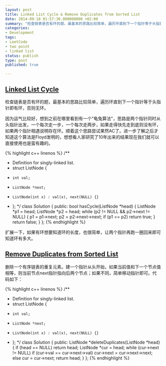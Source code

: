 ```yaml
---
layout: post
title: Linked List Cycle & Remove Duplicates from Sorted List
date: 2014-09-18 01:57:30.000000000 +02:00
summary: "检查链表是否有环的题，最基本的思路比较简单，遍历环直到下一个指针等于头指针即有环，否则无环。"
categories:
- Development
tags:
- LeetCode
- two point
- linked list
status: publish
type: post
published: true

---
```


## [Linked List Cycle](https://oj.leetcode.com/problems/linked-list-cycle/)

检查链表是否有环的题，最基本的思路比较简单，遍历环直到下一个指针等于头指针即有环，否则无环。

因为运气比较好，想到之前在哪里看到有一个"龟兔算法"，思路是两个指针同时从头指针出发，一个每次走一步，一个每次走两步，如果走得快先走到底则没有环，如果两个指针相遇说明存在环。顺着这个思路尝试果然AC了。进一步了解之后才知道这个算法是Floyd发明的，想想看人家研究了10年出来的结果现在我们就可以直接使用也是蛮有趣的。

{% highlight c++ linenos %}
/**
 * Definition for singly-linked list.
 * struct ListNode {
 *     int val;
 *     ListNode *next;
 *     ListNode(int x) : val(x), next(NULL) {}
 * };
 */
class Solution {
public:
    bool hasCycle(ListNode *head) {
        ListNode *p1 = head;
        ListNode *p2 = head;
        while (p2 != NULL && p2->next != NULL)
        {
            p1 = p1->next;
            p2 = p2->next->next;
            if (p1 == p2)
                return true;
        }
        return false;
    }
};
{% endhighlight %}

扩展一下，如果有环想要知道环的长度，也很简单，让两个指针再跑一圈回来即可知道环有多大。



## [Remove Duplicates from Sorted List](https://oj.leetcode.com/problems/remove-duplicates-from-sorted-list/)

删除一个有序链表的重复元素。建一个指针从头开始，如果当前值和下一个节点值相等，则当前节点next指针指向后两个节点；如果不同，简单移动指针即可。代码如下：

{% highlight c++ linenos %}
/**
 * Definition for singly-linked list.
 * struct ListNode {
 *     int val;
 *     ListNode *next;
 *     ListNode(int x) : val(x), next(NULL) {}
 * };
 */
class Solution {
public:
    ListNode *deleteDuplicates(ListNode *head) {
        if (head == NULL) return head;
        ListNode *cur = head;
        while (cur->next != NULL)
            if (cur->val == cur->next->val)
                cur->next = cur->next->next;
            else
                cur = cur->next;
        return head;
    }
};
{% endhighlight %}